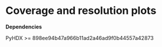 

Coverage and resolution plots
=============================

**Dependencies**

PyHDX >= 898ee94b47a966b11ad2a46ad9f0b44557a42873